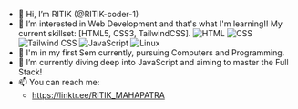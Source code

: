 - 👋 Hi, I’m RITIK (@RITIK-coder-1)
- 👀 I’m interested in Web Development and that's what I'm learning!! My current skillset: [HTML5, CSS3, TailwindCSS].
![HTML](https://img.shields.io/badge/-HTML-E34F26?style=flat-square&logo=html5&logoColor=white)
![CSS](https://img.shields.io/badge/-CSS-1572B6?style=flat-square&logo=css3&logoColor=white)
![Tailwind CSS](https://img.shields.io/badge/-Tailwind_CSS-38B2AC?style=flat-square&logo=tailwind-css&logoColor=white)
![JavaScript](https://img.shields.io/badge/-JavaScript-F7DF1E?style=flat-square&logo=javascript&logoColor=black)
![Linux](https://img.shields.io/badge/-Linux-000000?style=flat-square&logo=linux&logoColor=white)
- 🌱 I'm in my first Sem currently, pursuing Computers and Programming. 
- 🌱 I’m currently diving deep into JavaScript and aiming to master the Full Stack!
- 📫 You can reach me:
   - https://linktr.ee/RITIK_MAHAPATRA

